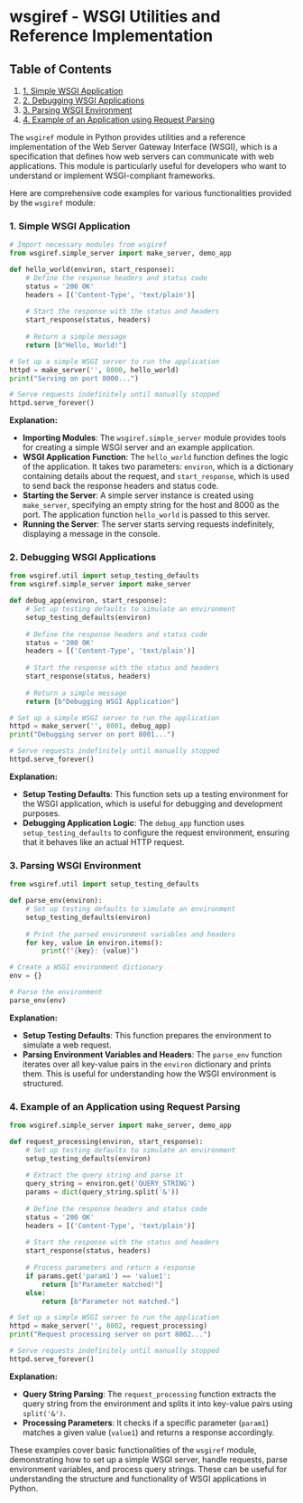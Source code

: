 # wsgiref - WSGI Utilities and Reference Implementation
## Table of Contents

1. [1. Simple WSGI Application](#1-simple-wsgi-application)
2. [2. Debugging WSGI Applications](#2-debugging-wsgi-applications)
3. [3. Parsing WSGI Environment](#3-parsing-wsgi-environment)
4. [4. Example of an Application using Request Parsing](#4-example-of-an-application-using-request-parsing)



The `wsgiref` module in Python provides utilities and a reference implementation of the Web Server Gateway Interface (WSGI), which is a specification that defines how web servers can communicate with web applications. This module is particularly useful for developers who want to understand or implement WSGI-compliant frameworks.

Here are comprehensive code examples for various functionalities provided by the `wsgiref` module:

### 1. Simple WSGI Application

```python
# Import necessary modules from wsgiref
from wsgiref.simple_server import make_server, demo_app

def hello_world(environ, start_response):
    # Define the response headers and status code
    status = '200 OK'
    headers = [('Content-Type', 'text/plain')]
    
    # Start the response with the status and headers
    start_response(status, headers)
    
    # Return a simple message
    return [b"Hello, World!"]

# Set up a simple WSGI server to run the application
httpd = make_server('', 8000, hello_world)
print("Serving on port 8000...")

# Serve requests indefinitely until manually stopped
httpd.serve_forever()
```

**Explanation:**
- **Importing Modules**: The `wsgiref.simple_server` module provides tools for creating a simple WSGI server and an example application.
- **WSGI Application Function**: The `hello_world` function defines the logic of the application. It takes two parameters: `environ`, which is a dictionary containing details about the request, and `start_response`, which is used to send back the response headers and status code.
- **Starting the Server**: A simple server instance is created using `make_server`, specifying an empty string for the host and 8000 as the port. The application function `hello_world` is passed to this server.
- **Running the Server**: The server starts serving requests indefinitely, displaying a message in the console.

### 2. Debugging WSGI Applications

```python
from wsgiref.util import setup_testing_defaults
from wsgiref.simple_server import make_server

def debug_app(environ, start_response):
    # Set up testing defaults to simulate an environment
    setup_testing_defaults(environ)
    
    # Define the response headers and status code
    status = '200 OK'
    headers = [('Content-Type', 'text/plain')]
    
    # Start the response with the status and headers
    start_response(status, headers)
    
    # Return a simple message
    return [b"Debugging WSGI Application"]

# Set up a simple WSGI server to run the application
httpd = make_server('', 8001, debug_app)
print("Debugging server on port 8001...")

# Serve requests indefinitely until manually stopped
httpd.serve_forever()
```

**Explanation:**
- **Setup Testing Defaults**: This function sets up a testing environment for the WSGI application, which is useful for debugging and development purposes.
- **Debugging Application Logic**: The `debug_app` function uses `setup_testing_defaults` to configure the request environment, ensuring that it behaves like an actual HTTP request.

### 3. Parsing WSGI Environment

```python
from wsgiref.util import setup_testing_defaults

def parse_env(environ):
    # Set up testing defaults to simulate an environment
    setup_testing_defaults(environ)
    
    # Print the parsed environment variables and headers
    for key, value in environ.items():
        print(f"{key}: {value}")

# Create a WSGI environment dictionary
env = {}

# Parse the environment
parse_env(env)
```

**Explanation:**
- **Setup Testing Defaults**: This function prepares the environment to simulate a web request.
- **Parsing Environment Variables and Headers**: The `parse_env` function iterates over all key-value pairs in the `environ` dictionary and prints them. This is useful for understanding how the WSGI environment is structured.

### 4. Example of an Application using Request Parsing

```python
from wsgiref.simple_server import make_server, demo_app

def request_processing(environ, start_response):
    # Set up testing defaults to simulate an environment
    setup_testing_defaults(environ)
    
    # Extract the query string and parse it
    query_string = environ.get('QUERY_STRING')
    params = dict(query_string.split('&'))
    
    # Define the response headers and status code
    status = '200 OK'
    headers = [('Content-Type', 'text/plain')]
    
    # Start the response with the status and headers
    start_response(status, headers)
    
    # Process parameters and return a response
    if params.get('param1') == 'value1':
        return [b"Parameter matched!"]
    else:
        return [b"Parameter not matched."]

# Set up a simple WSGI server to run the application
httpd = make_server('', 8002, request_processing)
print("Request processing server on port 8002...")

# Serve requests indefinitely until manually stopped
httpd.serve_forever()
```

**Explanation:**
- **Query String Parsing**: The `request_processing` function extracts the query string from the environment and splits it into key-value pairs using `split('&')`.
- **Processing Parameters**: It checks if a specific parameter (`param1`) matches a given value (`value1`) and returns a response accordingly.

These examples cover basic functionalities of the `wsgiref` module, demonstrating how to set up a simple WSGI server, handle requests, parse environment variables, and process query strings. These can be useful for understanding the structure and functionality of WSGI applications in Python.
